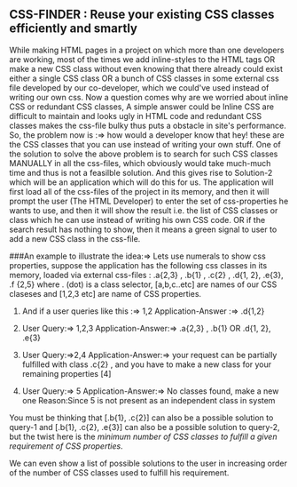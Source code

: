 ## CSS-FINDER : Reuse your existing CSS classes efficiently and smartly
While making HTML pages in a project on which more than one developers are working, most of the times we add inline-styles to the HTML tags OR make a new CSS class without even knowing that there already could exist either a single CSS class OR a bunch of CSS classes in some external css file developed by our co-developer, which we could've used instead of writing our own css. Now a question comes why are we worried about inline CSS or redundant CSS classes, A simple answer could be Inline CSS are difficult to maintain and looks ugly in HTML code and redundant CSS classes makes the css-file bulky thus puts a obstacle in site's performance. So, the problem now is :=> how would a developer know that hey! these are the CSS classes that you can use instead of writing your own stuff.
    One of the solution to solve the above problem is to search for such CSS classes MANUALLY in all the css-files, which obviously would take much-much time and thus is not a feasilble solution. And this gives rise to Solution-2 which will be an application which will do this for us. The application will first load all of the css-files of the project in its memory, and then it will prompt the user (The HTML Developer) to enter the set of css-properties he wants to use, and then it will show the result i.e. the list of CSS classes or class which he can use instead of writing his own CSS code. OR if the search result has nothing to show, then it means a green signal to user to add a new CSS class in the css-file.

###An example to illustrate the idea:=> 
Lets use numerals to show css properties, suppose the application has the following css classes in its memory, loaded via external css-files : 
.a{2,3} , .b{1} , .c{2} , .d{1, 2}, .e{3}, .f {2,5}
where . (dot) is a class selector, [a,b,c..etc] are names of our CSS claseses and [1,2,3 etc] are name of CSS properties.

1. And if a user queries like this :=> 1,2
Application-Answer :=>  .d{1,2}

2. User Query:=> 1,2,3
Application-Answer:=>  .a{2,3} , .b{1}   OR  .d{1, 2}, .e{3} 

3. User Query:=>2,4
Application-Answer:=> your request can be partially fulfilled with class .c{2} , and you have to make a new class for your remaining properties [4]

4. User Query:=> 5
Application-Answer:=> No classes found, make a new one
Reason:Since 5 is not present as an independent class in system

You must be thinking that [.b{1}, .c{2}] can also be a possible solution to query-1 and [.b{1}, .c{2}, .e{3}] can also be a possible solution to query-2, but the twist here is the *minimum number of CSS classes to fulfill a given requirement of CSS properties*. 

We can even show a list of possible solutions to the user in increasing order of the number of CSS classes used to fulfill his requirement.
